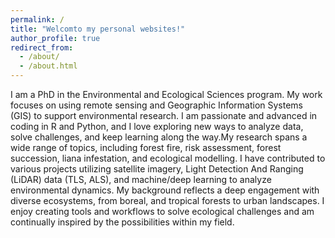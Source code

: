 ```yaml
---
permalink: /
title: "Welcomto my personal websites!"
author_profile: true
redirect_from: 
  - /about/
  - /about.html
---
```


I am a PhD in the Environmental and Ecological Sciences program. My work focuses on using remote sensing and Geographic Information Systems (GIS) to support environmental 
research. I am passionate and advanced in coding in R and Python, and I love exploring new ways to analyze data, solve challenges, and keep learning along the way.My research 
spans a wide range of topics, including forest fire, risk assessment, forest succession, liana infestation, and ecological modelling. I have contributed to various projects 
utilizing satellite imagery, Light Detection And Ranging (LiDAR) data (TLS, ALS), and machine/deep learning to analyze environmental dynamics. My background reflects a deep 
engagement with diverse ecosystems, from boreal, and tropical forests to urban landscapes. I enjoy creating tools and workflows to solve ecological challenges and am continually 
inspired by the possibilities within my field.
